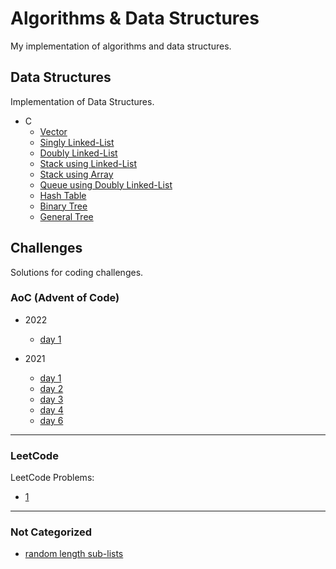 # Algorithms & Data Structures

My implementation of algorithms and data structures.


## Data Structures

Implementation of Data Structures.

- C
    - [Vector](https://github.com/thehxdev/algo-dt/tree/main/data-structures/vector)
    - [Singly Linked-List](https://github.com/thehxdev/algo-ds/tree/main/data-structures/singly-linked-list)
    - [Doubly Linked-List](https://github.com/thehxdev/algo-ds/tree/main/data-structures/doubly-linked-list)
    - [Stack using Linked-List](https://github.com/thehxdev/algo-ds/tree/main/data-structures/stack-ll)
    - [Stack using Array](https://github.com/thehxdev/algo-ds/tree/main/data-structures/stack-a)
    - [Queue using Doubly Linked-List](https://github.com/thehxdev/algo-ds/tree/main/data-structures/queue)
    - [Hash Table](https://github.com/thehxdev/algo-ds/tree/main/data-structures/hash-table)
    - [Binary Tree](https://github.com/thehxdev/algo-ds/tree/main/data-structures/b-tree)
    - [General Tree](https://github.com/thehxdev/algo-ds/tree/main/data-structures/general-tree)


## Challenges

Solutions for coding challenges.

### AoC (Advent of Code)

- 2022
    - [day 1](https://github.com/thehxdev/algo-ds/tree/main/challenges/advent-of-code/2022/d1)

- 2021
    - [day 1](https://github.com/thehxdev/algo-ds/tree/main/challenges/advent-of-code/2021/d1)
    - [day 2](https://github.com/thehxdev/algo-ds/tree/main/challenges/advent-of-code/2021/d2)
    - [day 3](https://github.com/thehxdev/algo-ds/tree/main/challenges/advent-of-code/2021/d3)
    - [day 4](https://github.com/thehxdev/algo-ds/tree/main/challenges/advent-of-code/2021/d4)
    - [day 6](https://github.com/thehxdev/algo-ds/tree/main/challenges/advent-of-code/2021/d6)

---

### LeetCode

LeetCode Problems:
- [1](https://github.com/thehxdev/algo-ds/tree/main/challenges/leetcode/1)

---

### Not Categorized

- [random length sub-lists](https://github.com/thehxdev/algo-ds/tree/main/challenges/not-categorized/random-length-sublists)
